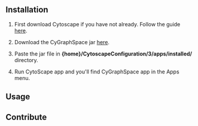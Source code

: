 ## Installation

1. First download Cytoscape if you have not already. Follow the guide [here](http://cygraphspace.rishabhsethi.com/#/cytoscape/README).

2. Download the CyGraphSpace jar [here](https://github.com/Murali-group/CyGraphSpace/blob/develop/CyGraphSpaceApp/target/CyGraphSpace-1.0.0.jar).

3. Paste the jar file in **{home}/CytoscapeConfiguration/3/apps/installed/** directory.

4. Run CytoScape app and you'll find CyGraphSpace app in the Apps menu.

## Usage

## Contribute
